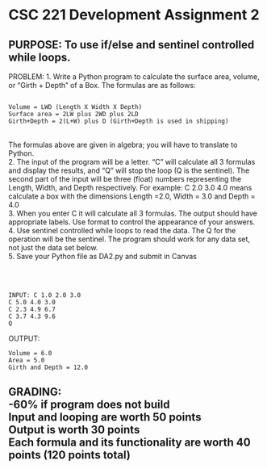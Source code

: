 
<h1>
CSC 221 Development Assignment 2
</h1>
<h2>
PURPOSE: To use if/else and sentinel controlled while loops.
</h2>
PROBLEM:
1. Write a Python program to calculate the surface area, volume, or “Girth + Depth” of a
Box.   The formulas are as follows:
<br>

 ```text
 
 Volume = LWD (Length X Width X Depth)
 Surface area = 2LW plus 2WD plus 2LD
 Girth+Depth = 2(L+W) plus D (Girth+Depth is used in shipping)

 ```

<p>
<br>
The formulas above are given in algebra; you will have to translate to Python.
<br>
    2. The input of the program will be a letter. “C” will calculate all 3 formulas and display the
results, and “Q” will stop the loop (Q is the sentinel).  The second part of the input will
be three (float) numbers representing the Length, Width, and Depth respectively.
 For example:   C 2.0 3.0 4.0 means calculate a box with the dimensions
Length =2.0, Width = 3.0 and Depth = 4.0
<br>
    3. When you enter C it will calculate all 3 formulas. The output should have
appropriate labels.  Use format to control the appearance of your answers.
<br>
    4. Use sentinel controlled while loops to read the data.  The Q for the operation will be the
sentinel.  The program should work for any data set, not just the data set below.
<br>
    5. Save your Python file as DA2.py and submit in Canvas
</p>
<br><br>

```
INPUT: C 1.0 2.0 3.0
C 5.0 4.0 3.0
C 2.3 4.9 6.7
C 3.7 4.3 9.6
Q
```


OUTPUT:

```
Volume = 6.0
Area = 5.0
Girth and Depth = 12.0
```

<h2>
    GRADING:
<br>
    -60% if program does not build
<br>
    Input and looping are worth 50 points
<br>
    Output is worth 30 points
<br>
    Each formula and its functionality are worth 40 points (120 points total)
</h2>
